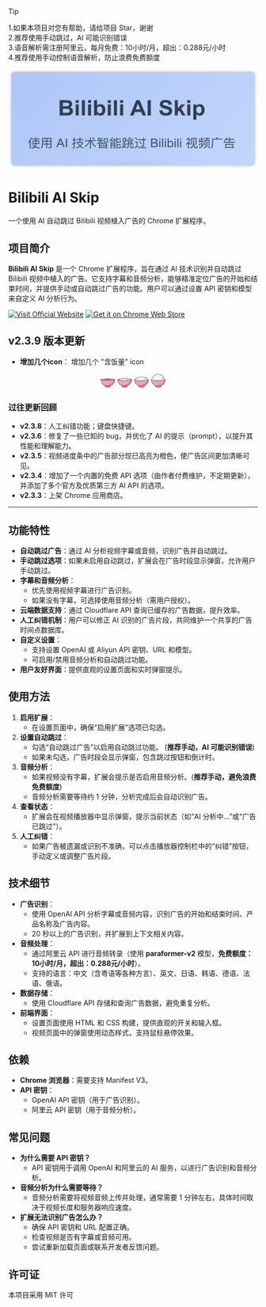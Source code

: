

> [!TIP] 
> 1.如果本项目对您有帮助，请给项目 Star，谢谢  
> 2.推荐使用手动跳过，AI 可能识别错误  
> 3.语音解析需注册阿里云，每月免费：10小时/月，超出：0.288元/小时  
> 4.推荐使用手动控制语音解析，防止浪费免费额度


<div align="center">
 <img width="560" src="img.png" alt="logo">
</div>

# Bilibili AI Skip

一个使用 AI 自动跳过 Bilibili 视频植入广告的 Chrome 扩展程序。

## 项目简介

**Bilibili AI Skip** 是一个 Chrome 扩展程序，旨在通过 AI 技术识别并自动跳过 Bilibili 视频中植入的广告。它支持字幕和音频分析，能够精准定位广告的开始和结束时间，并提供手动或自动跳过广告的功能。用户可以通过设置 API 密钥和模型来自定义 AI 分析行为。

[![Visit Official Website](https://img.shields.io/badge/Official%20Website-Visit%20Now-8E44AD?style=plastic&logo=globe&logoColor=white&labelColor=00CED1)](https://oooo.uno)
[![Get it on Chrome Web Store](https://img.shields.io/badge/Chrome%20Web%20Store-Get%20Now-1E90FF?style=plastic&logo=google-chrome&logoColor=white&labelColor=FF69B4)](https://chromewebstore.google.com/detail/lkhedimikicklpjmldabifgkhchnjjan)
  
  

  
## v2.3.9 版本更新

* **增加几个icon**： 增加几个 "含饭量" icon

<div align="center">
 <img width="30" src="BilibiliAiSkip/icons/icon48_red_0.png" alt="logo">
 <img width="30" src="BilibiliAiSkip/icons/icon48_red_1.png" alt="logo">
 <img width="30" src="BilibiliAiSkip/icons/icon48_red_2.png" alt="logo">
 <img width="30" src="BilibiliAiSkip/icons/icon48_red_3.png" alt="logo">
</div>

### 过往更新回顾

* **v2.3.8**：人工纠错功能；键盘快捷键。
* **v2.3.6**：修复了一些已知的 bug，并优化了 AI 的提示（prompt），以提升其性能和理解能力。
* **v2.3.5**：视频进度条中的广告部分现已高亮为橙色，使广告区间更加清晰可见。
* **v2.3.4**：增加了一个内置的免费 API 选项（由作者付费维护，不定期更新），并添加了多个官方及优质第三方 AI API 的选项。
* **v2.3.3**：上架 Chrome 应用商店。

---
## 功能特性

* ​**自动跳过广告**​：通过 AI 分析视频字幕或音频，识别广告并自动跳过。
* ​**手动跳过选项**​：如果未启用自动跳过，扩展会在广告时段显示弹窗，允许用户手动跳过。
* ​**字幕和音频分析**​：
  * 优先使用视频字幕进行广告识别。
  * 如果没有字幕，可选择使用音频分析（需用户授权）。
* ​**云端数据支持**​：通过 Cloudflare API 查询已缓存的广告数据，提升效率。
* **人工纠错机制**：用户可以修正 AI 识别的广告片段，共同维护一个共享的广告时间点数据库。
* ​**自定义设置**​：
  * 支持设置 OpenAI 或 Aliyun API 密钥、URL 和模型。
  * 可启用/禁用音频分析和自动跳过功能。
* ​**用户友好界面**​：提供直观的设置页面和实时弹窗提示。

## 使用方法

1. ​**启用扩展**​：
   * 在设置页面中，确保“启用扩展”选项已勾选。
2. ​**设置自动跳过**​：
   * 勾选“自动跳过广告”以启用自动跳过功能。 (**推荐手动，AI 可能识别错误**)
   * 如果未勾选，广告时段会显示弹窗，包含跳过按钮和倒计时。
3. ​**音频分析**​：
   * 如果视频没有字幕，扩展会提示是否启用音频分析。(**推荐手动，避免浪费免费额度**)
   * 音频分析需要等待约 1 分钟，分析完成后会自动识别广告。
4. ​**查看状态**​：
   * 扩展会在视频播放器中显示弹窗，提示当前状态（如“AI 分析中...”或“广告已跳过”）。
5. **人工纠错**：
    * 如果广告被遗漏或识别不准确，可以点击播放器控制栏中的“纠错”按钮，手动定义或调整广告片段。

## 技术细节

* ​**广告识别**​：
  * 使用 OpenAI API 分析字幕或音频内容，识别广告的开始和结束时间、产品名称及广告内容。
  * 20 秒以上的广告识别，并扩展到上下文相关内容。
* ​**音频处理**​：
  * 通过阿里云 API 进行音频转录（使用 **paraformer-v2** 模型，**免费额度：10小时/月，超出：0.288元/小时**）。
  * 支持的语言：中文（含粤语等各种方言）、英文、日语、韩语、德语、法语、俄语。
* ​**数据存储**​：
  * 使用 Cloudflare API 存储和查询广告数据，避免重复分析。
* ​**前端界面**​：
  * 设置页面使用 HTML 和 CSS 构建，提供直观的开关和输入框。
  * 视频页面中的弹窗使用动态样式，支持鼠标悬停效果。

## 依赖

* ​**Chrome 浏览器**​：需要支持 Manifest V3。
* ​**API 密钥**​：
  * OpenAI API 密钥（用于广告识别）。
  * 阿里云 API 密钥（用于音频分析）。

## 常见问题

* **为什么需要 API 密钥？**
  * API 密钥用于调用 OpenAI 和阿里云的 AI 服务，以进行广告识别和音频分析。
* **音频分析为什么需要等待？**
  * 音频分析需要将视频音频上传并处理，通常需要 1 分钟左右，具体时间取决于视频长度和服务器响应速度。
* **扩展无法识别广告怎么办？**
  * 确保 API 密钥和 URL 配置正确。
  * 检查视频是否有字幕或音频可用。
  * 尝试重新加载页面或联系开发者反馈问题。

## 许可证

本项目采用 MIT 许可

